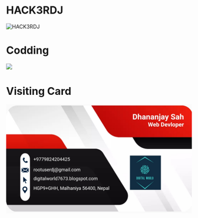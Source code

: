 
# HACK3RDJ

<img alt="HACK3RDJ" src="https://github.com/rootuserdj/rootuserdj/blob/master/15667.gif">


# Codding

<img src="https://giphy.com/embed/RbDKaczqWovIugyJmW">


# Visiting Card

<img src="https://github.com/rootuserdj/rootuserdj/blob/master/Screenshot_2022-08-11-01-44-59-05_4a5c017d345573e8ef682f0cf07146f7.jpg" >
